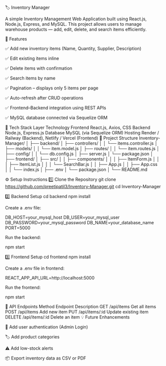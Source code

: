 🏷️ Inventory Manager

A simple Inventory Management Web Application built using React.js, Node.js, Express, and MySQL.
This project allows users to manage warehouse products — add, edit, delete, and search items efficiently.

🚀 Features

✅ Add new inventory items (Name, Quantity, Supplier, Description)

✅ Edit existing items inline

✅ Delete items with confirmation

✅ Search items by name

✅ Pagination – displays only 5 items per page

✅ Auto-refresh after CRUD operations

✅ Frontend–Backend integration using REST APIs

✅ MySQL database connected via Sequelize ORM

🧱 Tech Stack
Layer	Technology
Frontend	React.js, Axios, CSS
Backend	Node.js, Express.js
Database	MySQL (via Sequelize ORM)
Hosting	Render / Railway (Backend), Netlify / Vercel (Frontend)
📁 Project Structure
Inventory-Manager/
│
├── backend/
│   ├── controllers/
│   │   └── items.controller.js
│   ├── models/
│   │   └── item.model.js
│   ├── routes/
│   │   └── item.routes.js
│   ├── config/
│   │   └── db.config.js
│   ├── server.js
│   └── package.json
│
├── frontend/
│   ├── src/
│   │   ├── components/
│   │   │   ├── ItemForm.js
│   │   │   ├── ItemList.js
│   │   │   └── SearchBar.js
│   │   ├── App.js
│   │   ├── App.css
│   │   └── index.js
│   ├── .env
│   └── package.json
│
└── README.md

⚙️ Setup Instructions
1️⃣ Clone the Repository
git clone https://github.com/preetipatil3/Inventory-Manager.git
cd Inventory-Manager

2️⃣ Backend Setup
cd backend
npm install


Create a .env file:

DB_HOST=your_mysql_host
DB_USER=your_mysql_user
DB_PASSWORD=your_mysql_password
DB_NAME=your_database_name
PORT=5000


Run the backend:

npm start

3️⃣ Frontend Setup
cd frontend
npm install


Create a .env file in frontend:

REACT_APP_API_URL=http://localhost:5000


Run the frontend:

npm start

🧩 API Endpoints
Method	Endpoint	Description
GET	/api/items	Get all items
POST	/api/items	Add new item
PUT	/api/items/:id	Update existing item
DELETE	/api/items/:id	Delete an item
💡 Future Enhancements

🔐 Add user authentication (Admin Login)

🏷️ Add product categories

⚠️ Add low-stock alerts

📦 Export inventory data as CSV or PDF
